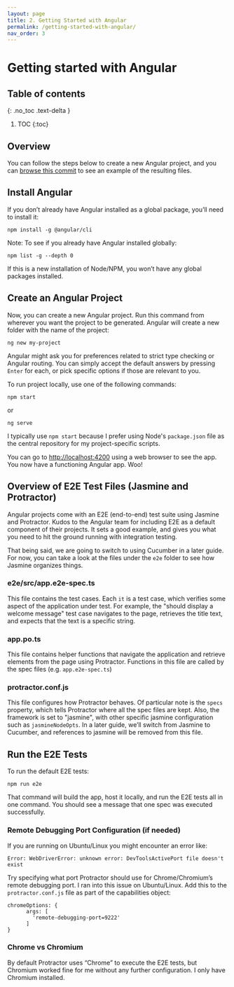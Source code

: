 ```yaml
---
layout: page
title: 2. Getting Started with Angular
permalink: /getting-started-with-angular/
nav_order: 3
---
```


# Getting started with Angular

## Table of contents
{: .no_toc .text-delta }

1. TOC
{:toc}

## Overview

You can follow the steps below to create a new Angular project, and you can [browse this commit](https://github.com/vertigon451/applitools-demo/tree/0fb884fdded91e22698b10889232fa0bfb3fce9d) to see an example of the resulting files.


## Install Angular
If you don’t already have Angular installed as a global package, you’ll need to install it:

```
npm install -g @angular/cli
```

Note: To see if you already have Angular installed globally: 

```
npm list -g --depth 0
```

If this is a new installation of Node/NPM, you won’t have any global packages installed.

## Create an Angular Project

Now, you can create a new Angular project. Run this command from wherever you want the project to be generated. Angular will create a new folder with the name of the project:

```
ng new my-project
```

Angular might ask you for preferences related to strict type checking or Angular routing. You can simply accept the default answers by pressing `Enter` for each, or pick specific options if those are relevant to you.

To run project locally, use one of the following commands:

```
npm start
```

or

```
ng serve
```

I typically use `npm start` because I prefer using Node's `package.json` file as the central repository for my project-specific scripts.

You can go to [http://localhost:4200](http://localhost:4200) using a web browser to see the app. You now have a functioning Angular app. Woo!

## Overview of E2E Test Files (Jasmine and Protractor)
Angular projects come with an E2E (end-to-end) test suite using Jasmine and Protractor. Kudos to the Angular team for including E2E as a default component of their projects. It sets a good example, and gives you what you need to hit the ground running with integration testing.

That being said, we are going to switch to using Cucumber in a later guide. For now, you can take a look at the files under the `e2e` folder to see how Jasmine organizes things.

### e2e/src/app.e2e-spec.ts
This file contains the test cases. Each `it` is a test case, which verifies some aspect of the application under test. For example, the "should display a welcome message" test case navigates to the page, retrieves the title text, and expects that the text is a specific string.

### app.po.ts
This file contains helper functions that navigate the application and retrieve elements from the page using Protractor. Functions in this file are called by the spec files (e.g. `app.e2e-spec.ts`)

### protractor.conf.js
This file configures how Protractor behaves. Of particular note is the `specs` property, which tells Protractor where all the spec files are kept. Also, the framework is set to "jasmine", with other specific jasmine configuration such as `jasmineNodeOpts`.  In a later guide, we’ll switch from Jasmine to Cucumber, and references to jasmine will be removed from this file.

## Run the E2E Tests
To run the default E2E tests:

```
npm run e2e
```

That command will build the app, host it locally, and run the E2E tests all in one command. You should see a message that one spec was executed successfully.

### Remote Debugging Port Configuration (if needed)
If you are running on Ubuntu/Linux you might encounter an error like:

```
Error: WebDriverError: unknown error: DevToolsActivePort file doesn't exist
```

Try specifying what port Protractor should use for Chrome/Chromium’s remote debugging port. I ran into this issue on Ubuntu/Linux. Add this to the `protractor.conf.js` file as part of the capabilities object:

```
chromeOptions: {
      args: [
        'remote-debugging-port=9222'
      ]
}
```

### Chrome vs Chromium
By default Protractor uses “Chrome” to execute the E2E tests, but Chromium worked fine for me without any further configuration. I only have Chromium installed.
